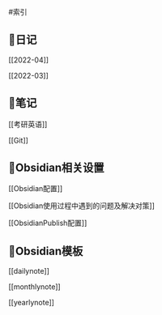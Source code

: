 #索引 

## 📝日记

[[2022-04]]

[[2022-03]]

## 📖笔记

[[考研英语]]

[[Git]]

## 🔖Obsidian相关设置

[[Obsidian配置]]

[[Obsidian使用过程中遇到的问题及解决对策]]

[[ObsidianPublish配置]]

## 📓Obsidian模板

[[dailynote]]

[[monthlynote]]

[[yearlynote]]

